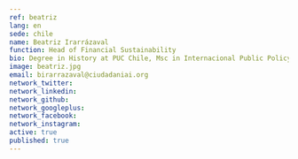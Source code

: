 ```yaml
---
ref: beatriz
lang: en
sede: chile
name: Beatriz Irarrázaval
function: Head of Financial Sustainability
bio: Degree in History at PUC Chile, Msc in Internacional Public Policy at University College London, Master in Science and innovation Managment, Universidad Politectica de Valencia.
image: beatriz.jpg
email: birarrazaval@ciudadaniai.org
network_twitter:
network_linkedin:
network_github:
network_googleplus:
network_facebook:
network_instagram:
active: true
published: true
---
```


